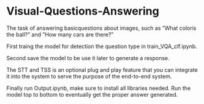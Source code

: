 # Visual-Questions-Answering
The task  of  answering  basicquestions about images, such as ”What coloris the ball?” and ”How many cars are there?”

First traing the model for detection the question type in train_VQA_clf.ipynb.


Second save the model to be use it later to generate a response. 


The STT and TSS is an optional plug and play feature that you can integrate it into the system to serve the purpose of the end-to-end system.

Finally run Output.ipynb, make sure to install all libraries needed. Run the model top to bottom to eventually get the proper answer generated.



